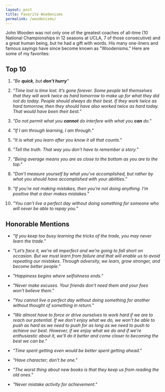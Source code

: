 ```yaml
---
layout: post
title: Favorite Woodenisms
permalink: /woodenisms/
---
```


John Wooden was not only one of the greatest coaches of all-time (10 National Championships in 12 seasons at UCLA, 7 of those consecutive) and a great human being, but he had a gift with words. His many one-liners and famous sayings have since become known as "Woodenisms." Here are some of my favorites:

## Top 10

1. *"Be **quick**, but **don't hurry**"*

2. *"Time lost is time lost. It’s gone forever. Some people tell themselves that they will work twice as hard tomorrow to make up for what they did not do today. People should always do their best. If they work twice as hard tomorrow, then they should have also worked twice as hard today. That would have been their best."*

3. *"Do not permit what you **cannot** do interfere with what you **can** do."*

4. *"If I am through learning, I am through."*

5. *"It is what you learn after you know it all that counts."*

6. *"Tell the truth. That way you don’t have to remember a story."*

7. *"Being average means you are as close to the bottom as you are to the top."*

8. *"Don’t measure yourself by what you’ve accomplished, but rather by what you should have accomplished with your abilities."*

9. *"If you’re not making mistakes, then you’re not doing anything. I’m positive that a doer makes mistakes."*

10. *"You can’t live a perfect day without doing something for someone who will never be able to repay you."*

## Honorable Mentions
- *"If you keep too busy learning the tricks of the trade, you may never learn the trade."*

- *"Let’s face it, we’re all imperfect and we’re going to fall short on occasion. But we must learn from failure and that will enable us to avoid repeating our mistakes. Through adversity, we learn, grow stronger, and become better people."*

- *"Happiness begins where selfishness ends."*

- *"Never make excuses. Your friends don’t need them and your foes won’t believe them."*

- *"You cannot live a perfect day without doing something for another without thought of something in return."*

- *"We almost have to force or drive ourselves to work hard if we are to reach our potential. If we don’t enjoy what we do, we won’t be able to push as hard as we need to push for as long as we need to push to achieve our best. However, if we enjoy what we do and if we’re enthusiastic about it, we’ll do it better and come closer to becoming the best we can be."*

- *"Time spent getting even would be better spent getting ahead."*

- *"Have character; don't be one."*

- *"The worst thing about new books is that they keep us from reading the old ones."*

- *"Never mistake activity for achievement."*